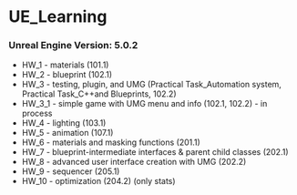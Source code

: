# UE_Learning
### Unreal Engine Version: 5.0.2

- HW_1 - materials (101.1)
- HW_2 - blueprint (102.1)
- HW_3 - testing, plugin, and UMG (Practical Task_Automation system, Practical Task_C++and Blueprints, 102.2)
- HW_3_1 - simple game with UMG menu and info (102.1, 102.2) - in process
- HW_4 - lighting (103.1)
- HW_5 - animation (107.1)
- HW_6 - materials and masking functions (201.1)
- HW_7 - blueprint-intermediate interfaces & parent child classes (202.1)
- HW_8 - advanced user interface creation with UMG (202.2)
- HW_9 - sequencer (205.1)
- HW_10 - optimization (204.2) (only stats)
